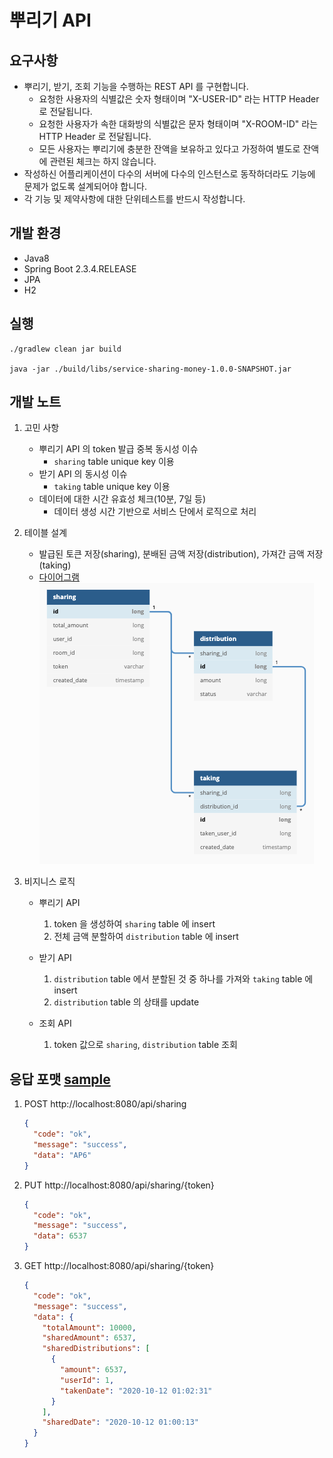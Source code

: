 # 뿌리기 API

## 요구사항
   - 뿌리기, 받기, 조회 기능을 수행하는 REST API 를 구현합니다.
        * 요청한 사용자의 식별값은 숫자 형태이며 "X-USER-ID" 라는 HTTP Header 로 전달됩니다.
        * 요청한 사용자가 속한 대화방의 식별값은 문자 형태이며 "X-ROOM-ID" 라는
        HTTP Header 로 전달됩니다.
        * 모든 사용자는 뿌리기에 충분한 잔액을 보유하고 있다고 가정하여 별도로 잔액에 관련된 체크는 하지 않습니다.
   -  작성하신 어플리케이션이 다수의 서버에 다수의 인스턴스로 동작하더라도 기능에 문제가 없도록 설계되어야 합니다.
   - 각 기능 및 제약사항에 대한 단위테스트를 반드시 작성합니다.

## 개발 환경
   - Java8
   - Spring Boot 2.3.4.RELEASE
   - JPA
   - H2
   
## 실행
```shell script
./gradlew clean jar build

java -jar ./build/libs/service-sharing-money-1.0.0-SNAPSHOT.jar
```

## 개발 노트
1. 고민 사항
    - 뿌리기 API 의 token 발급 중복 동시성 이슈
        * ```sharing``` table unique key 이용
    - 받기 API 의 동시성 이슈
        * ```taking``` table unique key 이용
    - 데이터에 대한 시간 유효성 체크(10분, 7일 등)
        * 데이터 생성 시간 기반으로 서비스 단에서 로직으로 처리
    
2. 테이블 설계
    - 발급된 토큰 저장(sharing), 분배된 금액 저장(distribution), 가져간 금액 저장(taking)
    - [다이어그램](https://dbdiagram.io/d/5f7f206c3a78976d7b76e1e5)  
    ![ERD](./SHARING-ERD.png)
    
3. 비지니스 로직
    - 뿌리기 API
        1. token 을 생성하여 ```sharing``` table 에 insert
        2. 전체 금액 분할하여 ```distribution``` table 에 insert
        
    - 받기 API
        1. ```distribution``` table 에서 분할된 것 중 하나를 가져와 ```taking``` table 에 insert
        2. ```distribution``` table 의 상태를 update
    
    - 조회 API
        1. token 값으로 ```sharing```,  ```distribution``` table 조회


## 응답 포맷 [sample](./src/test/resources/http/sharing.http)  
1. POST http://localhost:8080/api/sharing
    ```json
    {
      "code": "ok",
      "message": "success",
      "data": "AP6"
    }
    ```

2. PUT http://localhost:8080/api/sharing/{token}
    ```json
    {
      "code": "ok",
      "message": "success",
      "data": 6537
    }
    ```
3. GET http://localhost:8080/api/sharing/{token}
    ```json
    {
      "code": "ok",
      "message": "success",
      "data": {
        "totalAmount": 10000,
        "sharedAmount": 6537,
        "sharedDistributions": [
          {
            "amount": 6537,
            "userId": 1,
            "takenDate": "2020-10-12 01:02:31"
          }
        ],
        "sharedDate": "2020-10-12 01:00:13"
      }
    }
    ```